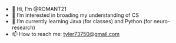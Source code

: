 - 👋 Hi, I’m @ROMANT21
- 👀 I’m interested in broading my understanding of CS 
- 🌱 I’m currently learning Java (for classes) and Python (for neuro-research)
- 📫 How to reach me: tyler73750@gmail.com

<!---
ROMANT21/ROMANT21 is a ✨ special ✨ repository because its `README.md` (this file) appears on your GitHub profile.
You can click the Preview link to take a look at your changes.
--->
